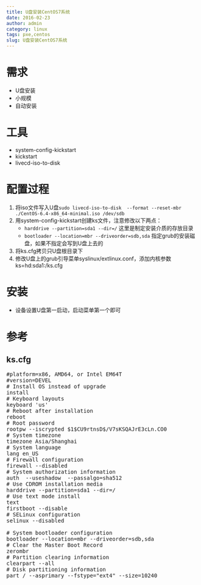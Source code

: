 ```yaml
---
title: U盘安装CentOS7系统
date: 2016-02-23
author: admin
category: linux
tags: pxe,centos
slug: U盘安装CentOS7系统
---
```

 
# 需求

* U盘安装
* 小规模
* 自动安装

# 工具

* system-config-kickstart
* kickstart
* livecd-iso-to-disk

# 配置过程

1. 将iso文件写入U盘`sudo livecd-iso-to-disk  --format --reset-mbr ./CentOS-6.4-x86_64-minimal.iso /dev/sdb`
2. 用system-config-kickstart创建ks文件，注意修改以下两点：
    * `harddrive --partition=sda1 --dir=/` 这里是制定安装介质的存放目录
    * `bootloader --location=mbr --driveorder=sdb,sda` 指定grub的安装磁盘，如果不指定会写到U盘上去的
3. 将ks.cfg拷贝只U盘根目录下
4. 修改U盘上的grub引导菜单syslinux/extlinux.conf，添加内核参数ks=hd:sda1:/ks.cfg

# 安装

* 设备设置U盘第一启动，启动菜单第一个即可

# 参考
## ks.cfg

<pre>
#platform=x86, AMD64, or Intel EM64T
#version=DEVEL
# Install OS instead of upgrade
install
# Keyboard layouts
keyboard 'us'
# Reboot after installation
reboot
# Root password
rootpw --iscrypted $1$CU9rtnsD$/V7sKSQAJrE3cLn.CO0
# System timezone
timezone Asia/Shanghai
# System language
lang en_US
# Firewall configuration
firewall --disabled
# System authorization information
auth  --useshadow  --passalgo=sha512
# Use CDROM installation media
harddrive --partition=sda1 --dir=/
# Use text mode install
text
firstboot --disable
# SELinux configuration
selinux --disabled

# System bootloader configuration
bootloader --location=mbr --driveorder=sdb,sda
# Clear the Master Boot Record
zerombr
# Partition clearing information
clearpart --all
# Disk partitioning information
part / --asprimary --fstype="ext4" --size=10240
</pre> 
